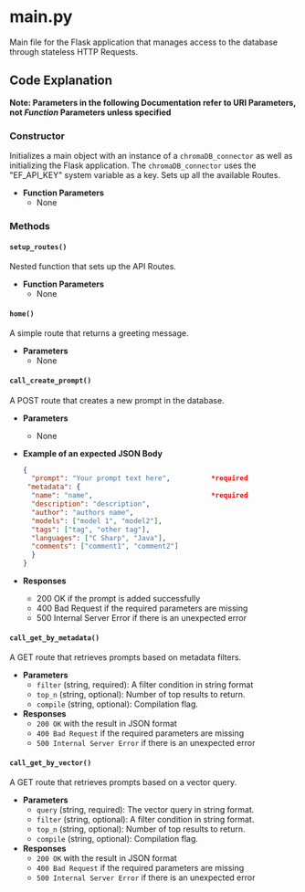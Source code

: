 # main.py
Main file for the Flask application that manages access to the database through stateless HTTP Requests.

## Code Explanation 
**Note: Parameters in the following Documentation refer to URI Parameters, not *Function* Parameters unless specified**
### Constructor
Initializes a main object with an instance of a `chromaDB_connector` as well as initializing the Flask application. The `chromaDB_connector` uses the "EF_API_KEY" system variable as a key. Sets up all the available Routes.
- **Function Parameters**
  - None

### Methods
#### `setup_routes()`
Nested function that sets up the API Routes.
- **Function Parameters**
  - None
#### `home()`
A simple route that returns a greeting message.
- **Parameters**
  - None
#### `call_create_prompt()`
A POST route that creates a new prompt in the database.
- **Parameters**
  - None 

- **Example of an expected JSON Body**
  ```json
  {
    "prompt": "Your prompt text here",          *required
   "metadata": {
    "name": "name",                             *required
    "description": "description",
    "author": "authors name",
    "models": ["model 1", "model2"],
    "tags": ["tag", "other tag"],
    "languages": ["C Sharp", "Java"],
    "comments": ["comment1", "comment2"]
    }
  }

- **Responses**
    - 200 OK if the prompt is added successfully
    - 400 Bad Request if the required parameters are missing
    - 500 Internal Server Error if there is an unexpected error

#### `call_get_by_metadata()`
A GET route that retrieves prompts based on metadata filters.
- **Parameters**
    - ``filter`` (string, required): A filter condition in string format
    - ``top_n`` (string, optional): Number of top results to return.
    - ``compile`` (string, optional): Compilation flag.
- **Responses**
    - ``200 OK`` with the result in JSON format
    - ``400 Bad Request`` if the required parameters are missing
    - ``500 Internal Server Error`` if there is an unexpected error
#### ``call_get_by_vector()``
A GET route that retrieves prompts based on a vector query.
- **Parameters**
  - `query` (string, required): The vector query in string format.
  - `filter` (string, optional): A filter condition in string format.
  - `top_n` (string, optional): Number of top results to return.
  - `compile` (string, optional): Compilation flag.
- **Responses**
    - `200 OK` with the result in JSON format
    - `400 Bad Request` if the required parameters are missing
    - `500 Internal Server Error` if there is an unexpected error
